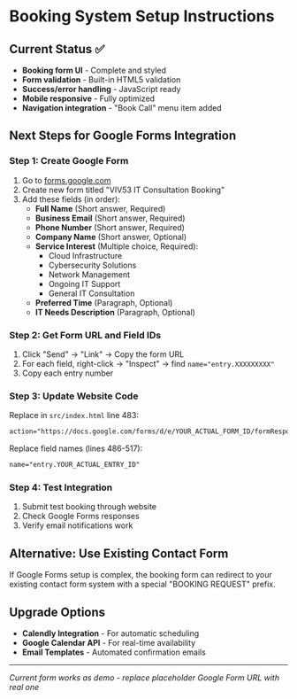 # Booking System Setup Instructions

## Current Status ✅
- **Booking form UI** - Complete and styled
- **Form validation** - Built-in HTML5 validation
- **Success/error handling** - JavaScript ready
- **Mobile responsive** - Fully optimized
- **Navigation integration** - "Book Call" menu item added

## Next Steps for Google Forms Integration

### Step 1: Create Google Form
1. Go to [forms.google.com](https://forms.google.com)
2. Create new form titled "VIV53 IT Consultation Booking"
3. Add these fields (in order):
   - **Full Name** (Short answer, Required)
   - **Business Email** (Short answer, Required) 
   - **Phone Number** (Short answer, Required)
   - **Company Name** (Short answer, Optional)
   - **Service Interest** (Multiple choice, Required):
     - Cloud Infrastructure
     - Cybersecurity Solutions  
     - Network Management
     - Ongoing IT Support
     - General IT Consultation
   - **Preferred Time** (Paragraph, Optional)
   - **IT Needs Description** (Paragraph, Optional)

### Step 2: Get Form URL and Field IDs
1. Click "Send" → "Link" → Copy the form URL
2. For each field, right-click → "Inspect" → find `name="entry.XXXXXXXXX"`
3. Copy each entry number

### Step 3: Update Website Code
Replace in `src/index.html` line 483:
```html
action="https://docs.google.com/forms/d/e/YOUR_ACTUAL_FORM_ID/formResponse"
```

Replace field names (lines 486-517):
```html
name="entry.YOUR_ACTUAL_ENTRY_ID"
```

### Step 4: Test Integration
1. Submit test booking through website
2. Check Google Forms responses
3. Verify email notifications work

## Alternative: Use Existing Contact Form
If Google Forms setup is complex, the booking form can redirect to your existing contact form system with a special "BOOKING REQUEST" prefix.

## Upgrade Options
- **Calendly Integration** - For automatic scheduling
- **Google Calendar API** - For real-time availability 
- **Email Templates** - Automated confirmation emails

---
*Current form works as demo - replace placeholder Google Form URL with real one*